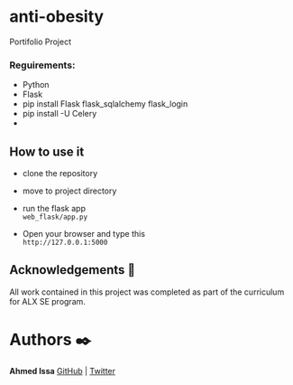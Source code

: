 # anti-obesity
Portifolio Project

### Reguirements:
- Python
- Flask
- pip install Flask flask_sqlalchemy flask_login
- pip install -U Celery
- 

## How to use it
- clone the repository
- move to project directory
- run the flask app   
``` web_flask/app.py  ```

- Open your browser and type this   
``` http://127.0.0.1:5000 ```


## Acknowledgements :pray:

All work contained in this project was completed as part of the curriculum for ALX SE program.

# Authors :black_nib:

**Ahmed Issa** [GitHub](https://github.com/Ahmed-Is3a) | [Twitter](https://twitter.com/ahmedissa0011)  

